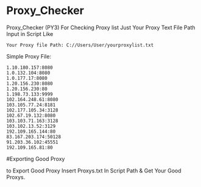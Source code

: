 # Proxy_Checker
Proxy_Checker (PY3)
For Checking Proxy list Just Your Proxy Text File Path Input in Script
Like
```
Your Proxy file Path: C://Users/User/yourproxylist.txt
```
Simple Proxy File:
```
1.10.180.157:8080
1.0.132.104:8080
1.0.177.17:8080
1.20.156.230:8080
1.20.156.230:80
1.198.73.133:9999
102.164.248.61:8080
103.105.77.24:8181
102.177.105.34:3128
102.67.19.132:8080
103.103.71.163:3128
103.102.13.52:3129
192.109.165.144:80
83.167.203.174:50128
91.203.36.102:45551
192.109.165.81:80
```
#Exporting Good Proxy

to Export Good Proxy Insert Proxys.txt In Script Path 
& 
Get Your Good Proxys.
